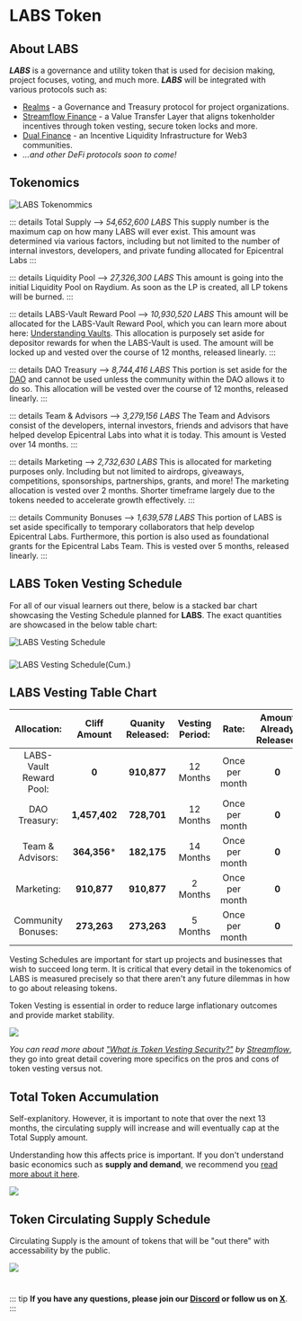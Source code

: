 # LABS Token

## About LABS

***LABS*** is a governance and utility token that is used for decision making, project focuses, voting, and much more. ***LABS*** will be integrated with various protocols such as:
* [Realms](https://realms.today/) - a Governance and Treasury protocol for project organizations.
* [Streamflow Finance](https://streamflow.finance/) - a Value Transfer Layer that aligns tokenholder incentives through token vesting, secure token locks and more.
* [Dual Finance](https://www.dual.finance/) - an Incentive Liquidity Infrastructure for Web3 communities.
* *...and other DeFi protocols soon to come!*

## Tokenomics

<img src="/LABS-Tokenomics-v1.png" alt="LABS Tokenommics">

::: details Total Supply --> *54,652,600 LABS*
This supply number is the maximum cap on how many LABS will ever exist. This amount was determined via various factors, including but not limited to the number of internal investors, developers, and private funding allocated for Epicentral Labs
:::

::: details Liquidity Pool --> *27,326,300 LABS*
This amount is going into the initial Liquidity Pool on Raydium. As soon as the LP is created, all LP tokens will be burned.
:::

::: details LABS-Vault Reward Pool --> *10,930,520 LABS* 
This amount will be allocated for the LABS-Vault Reward Pool, which you can learn more about here: [Understanding Vaults](/vault-program-docs/understanding-vaults.md). This allocation is purposely set aside for depositor rewards for when the LABS-Vault is used. The amount will be locked up and vested over the course of 12 months, released linearly.
:::

::: details DAO Treasury --> *8,744,416 LABS* 
This portion is set aside for the [DAO](/terminology#decentralized-autonomous-organization-dao) and cannot be used unless the community within the DAO allows it to do so. This allocation will be vested over the course of 12 months, released linearly. 
:::

::: details Team & Advisors --> *3,279,156 LABS*
The Team and Advisors consist of the developers, internal investors, friends and advisors that have helped develop Epicentral Labs into what it is today. This amount is Vested over 14 months.
:::

::: details Marketing --> *2,732,630 LABS* 
This is allocated for marketing purposes only. Including but not limited to airdrops, giveaways, competitions, sponsorships, partnerships, grants, and more! The marketing allocation is vested over 2 months. Shorter timeframe largely due to the tokens needed to accelerate growth effectively.
:::

::: details Community Bonuses --> *1,639,578 LABS*
This portion of LABS is set aside specifically to temporary collaborators that help develop Epicentral Labs. Furthermore, this portion is also used as foundational grants for the Epicentral Labs Team. This is vested over 5 months, released linearly.
:::

## LABS Token Vesting Schedule

For all of our visual learners out there, below is a stacked bar chart showcasing the Vesting Schedule planned for **LABS**. The exact quantities are showcased in the below table chart:

<img src="/Linear Vesting.png" alt="LABS Vesting Schedule">

###

<img src="/Cumulative Vesting.png" alt="LABS Vesting Schedule(Cum.)">

## LABS Vesting Table Chart

| **Allocation:** | **Cliff Amount** | **Quanity Released:** | **Vesting Period:** | **Rate:** | **Amount Already Released:** |
|:-------:|:-------:|:-------:|:-------:|:-------:|:-------:|
| LABS-Vault Reward Pool: | **0** | **910,877** | 12 Months | Once per month | **0** |
| DAO Treasury: | **1,457,402** | **728,701** | 12 Months | Once per month | **0** |
| Team & Advisors: | **364,356*** | **182,175** | 14 Months | Once per month | **0** |
| Marketing: | **910,877** | **910,877** | 2 Months | Once per month | **0** |
| Community Bonuses: | **273,263** | **273,263** | 5 Months | Once per month | **0** |



Vesting Schedules are important for start up projects and businesses that wish to succeed long term. It is critical that every detail in the tokenomics of LABS is measured precisely so that there aren't any future dilemmas in how to go about releasing tokens. 

Token Vesting is essential in order to reduce large inflationary outcomes and provide market stability.

<img src="/ProsnConsVesting.png">

*You can read more about ["What is Token Vesting Security?"](https://blog.streamflow.finance/what-is-token-vesting-security/) by [Streamflow](https://streamflow.finance/)*, they go into great detail covering more specifics on the pros and cons of token vesting versus not.

## Total Token Accumulation
Self-explanitory. However, it is important to note that over the next 13 months, the circulating supply will increase and will eventually cap at the Total Supply amount. 

Understanding how this affects price is important. If you don't understand basic economics such as **supply and demand**, we recommend you [read more about it here](https://www.investopedia.com/ask/answers/033115/how-does-law-supply-and-demand-affect-prices.asp#:~:text=The%20law%20of%20supply%20and%20demand%20centers%20on%20prices%20that,while%20demand%20increases%2C%20prices%20rise.).

<img src="/LABS-Total-Accumulation.png">

## Token Circulating Supply Schedule
Circulating Supply is the amount of tokens that will be "out there" with accessability by the public. 

<img src="/LABS-Released-Per-Month.png">

#

::: tip
**If you have any questions, please join our [**Discord**](https://discord.gg/5asAuY2sR8) or follow us on [**X**](https://x.com/EpicentralLabs)**.
:::